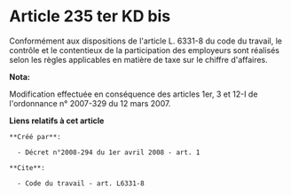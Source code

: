# Article 235 ter KD bis

Conformément aux dispositions de l'article L. 6331-8 du code du travail, le contrôle et le contentieux de la participation
des employeurs sont réalisés selon les règles applicables en matière de taxe sur le chiffre d'affaires.

**Nota:**

Modification effectuée en conséquence des articles 1er, 3 et 12-I de l'ordonnance n° 2007-329 du 12 mars 2007.

**Liens relatifs à cet article**

	**Créé par**:

	  - Décret n°2008-294 du 1er avril 2008 - art. 1

	**Cite**:

	  - Code du travail - art. L6331-8
